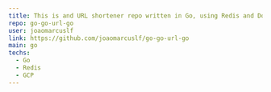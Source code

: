 ```yaml
---
title: This is and URL shortener repo written in Go, using Redis and Docker.
repo: go-go-url-go
user: joaomarcuslf
link: https://github.com/joaomarcuslf/go-go-url-go
main: go
techs:
  - Go
  - Redis
  - GCP
---
```

